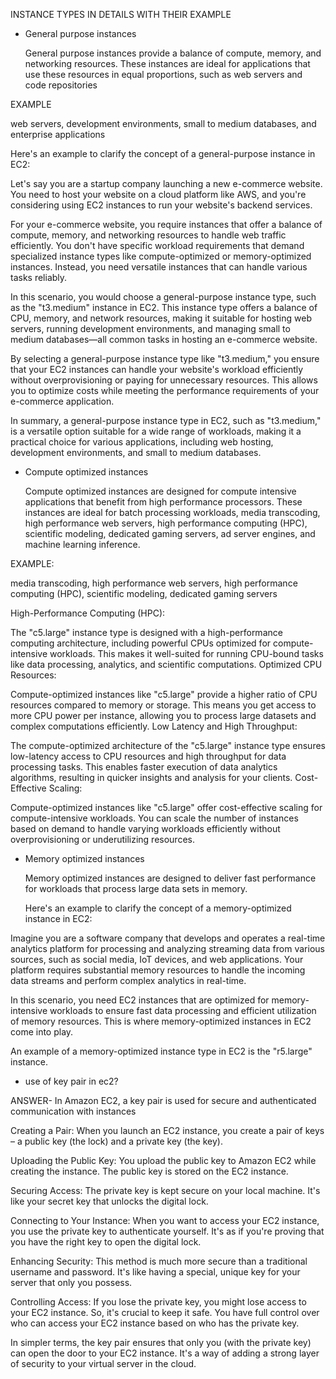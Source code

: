 INSTANCE TYPES IN DETAILS WITH THEIR EXAMPLE 


 * General purpose instances

   General purpose instances provide a balance of compute, memory, and networking resources. These instances are ideal for applications that use these resources in equal proportions, such as web servers and code repositories

EXAMPLE 

web servers, development environments, small to medium databases, and enterprise applications

Here's an example to clarify the concept of a general-purpose instance in EC2:

Let's say you are a startup company launching a new e-commerce website. You need to host your website on a cloud platform like AWS, and you're considering using EC2 instances to run your website's backend services.

For your e-commerce website, you require instances that offer a balance of compute, memory, and networking resources to handle web traffic efficiently. You don't have specific workload requirements that demand specialized instance types like compute-optimized or memory-optimized instances. Instead, you need versatile instances that can handle various tasks reliably.

In this scenario, you would choose a general-purpose instance type, such as the "t3.medium" instance in EC2. This instance type offers a balance of CPU, memory, and network resources, making it suitable for hosting web servers, running development environments, and managing small to medium databases—all common tasks in hosting an e-commerce website.

By selecting a general-purpose instance type like "t3.medium," you ensure that your EC2 instances can handle your website's workload efficiently without overprovisioning or paying for unnecessary resources. This allows you to optimize costs while meeting the performance requirements of your e-commerce application.

In summary, a general-purpose instance type in EC2, such as "t3.medium," is a versatile option suitable for a wide range of workloads, making it a practical choice for various applications, including web hosting, development environments, and small to medium databases.



* Compute optimized instances

  Compute optimized instances are designed for compute intensive applications that benefit from high performance processors. These instances are ideal for batch processing workloads, media transcoding, high performance web servers, high performance computing (HPC), scientific modeling, dedicated gaming servers, ad server engines, and machine learning inference.

EXAMPLE: 

media transcoding, high performance web servers, high performance computing (HPC), scientific modeling, dedicated gaming servers

High-Performance Computing (HPC):

The "c5.large" instance type is designed with a high-performance computing architecture, including powerful CPUs optimized for compute-intensive workloads. This makes it well-suited for running CPU-bound tasks like data processing, analytics, and scientific computations.
Optimized CPU Resources:

Compute-optimized instances like "c5.large" provide a higher ratio of CPU resources compared to memory or storage. This means you get access to more CPU power per instance, allowing you to process large datasets and complex computations efficiently.
Low Latency and High Throughput:

The compute-optimized architecture of the "c5.large" instance type ensures low-latency access to CPU resources and high throughput for data processing tasks. This enables faster execution of data analytics algorithms, resulting in quicker insights and analysis for your clients.
Cost-Effective Scaling:

Compute-optimized instances like "c5.large" offer cost-effective scaling for compute-intensive workloads. You can scale the number of instances based on demand to handle varying workloads efficiently without overprovisioning or underutilizing resources.

* Memory optimized instances

  Memory optimized instances are designed to deliver fast performance for workloads that process large data sets in memory.

  Here's an example to clarify the concept of a memory-optimized instance in EC2:

Imagine you are a software company that develops and operates a real-time analytics platform for processing and analyzing streaming data from various sources, such as social media, IoT devices, and web applications. Your platform requires substantial memory resources to handle the incoming data streams and perform complex analytics in real-time.

In this scenario, you need EC2 instances that are optimized for memory-intensive workloads to ensure fast data processing and efficient utilization of memory resources. This is where memory-optimized instances in EC2 come into play.

An example of a memory-optimized instance type in EC2 is the "r5.large" instance.

* use of key pair in ec2?

ANSWER-
In Amazon EC2, a key pair is used for secure and authenticated communication with instances

Creating a Pair:
When you launch an EC2 instance, you create a pair of keys – a public key (the lock) and a private key (the key).

Uploading the Public Key:
You upload the public key to Amazon EC2 while creating the instance. The public key is stored on the EC2 instance.

Securing Access:
The private key is kept secure on your local machine. It's like your secret key that unlocks the digital lock.

Connecting to Your Instance:
When you want to access your EC2 instance, you use the private key to authenticate yourself. It's as if you're proving that you have the right key to open the digital lock.

Enhancing Security:
This method is much more secure than a traditional username and password. It's like having a special, unique key for your server that only you possess.

Controlling Access:
If you lose the private key, you might lose access to your EC2 instance. So, it's crucial to keep it safe. You have full control over who can access your EC2 instance based on who has the private key.

In simpler terms, the key pair ensures that only you (with the private key) can open the door to your EC2 instance. It's a way of adding a strong layer of security to your virtual server in the cloud.

  



